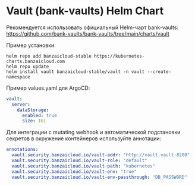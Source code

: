 # Vault (bank-vaults) Helm Chart

Рекомендуется использовать официальный Helm-чарт bank-vaults:
https://github.com/bank-vaults/bank-vaults/tree/main/charts/vault

Пример установки:

```
helm repo add banzaicloud-stable https://kubernetes-charts.banzaicloud.com
helm repo update
helm install vault banzaicloud-stable/vault -n vault --create-namespace
```

Пример values.yaml для ArgoCD:
```yaml
vault:
  server:
    dataStorage:
      enabled: true
      size: 1Gi
```

Для интеграции с mutating webhook и автоматической подстановки секретов в окружение контейнеров используйте аннотации:
```yaml
annotations:
  vault.security.banzaicloud.io/vault-addr: "http://vault.vault:8200"
  vault.security.banzaicloud.io/vault-role: "default"
  vault.security.banzaicloud.io/vault-path: "kubernetes"
  vault.security.banzaicloud.io/vault-env: "true"
  vault.security.banzaicloud.io/vault-env-passthrough: "DB_PASSWORD"
``` 